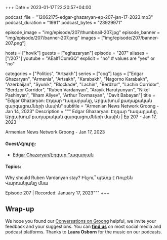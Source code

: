 +++
Date = 2023-01-17T22:20:57+04:00

podcast_file = "12062175-edgar-ghazaryan-ep-207-jan-17-2023.mp3"
podcast_duration = "1991"
podcast_bytes = "23929971"

episode_image = "img/episode/207/thumbnail-207.jpg"
episode_banner = "img/episode/207/banner-207.png"
images = ["img/episode/207/banner-207.png"]

hosts = ["hovik"]
guests = ["eghazaryan"]
episode = "207"
aliases = ["/207"]
youtube = "AEaIf1ComGQ"
explicit = "no" # values are "yes" or "no"

categories = ["Politics", "Artsakh"]
series = ["cog"]
tags = ["Edgar Ghazaryan", "Armenia", "Artsakh", "Karabakh", "Nagorno Karabakh", "Azerbaijan", "Syunik", "Blockade", "Lachin", "Berdzor", "Lachin Corridor", "Berdzor Corridor", "Ruben Vardanyan", "Arayik Harutyunyan", "Nikol Pashinyan", "Ilham Aliyev", "Arthur Tovmasyan", "Davit Babayan"]
title = "Edgar Ghazaryan: Էդգար Ղազարյանը, Արցախում քաղաքական զարգացումների մասին"
subtitle = "Armenian News Network Groong - Jan 14, 2023"
Description = """
Edgar Ghazaryan: Էդգար Ղազարյանը, Արցախում քաղաքական զարգացումների մասին | Ep 207 - Jan 17, 2023

Armenian News Network Groong - Jan 17, 2023

#### Guest/Հյուրը:
* [Edgar Ghazaryan/Էդգար Ղազարյան](/guest/eghazaryan)

#### Topics:

Why should Ruben Vardanyan stay?
Ինչու՞ պետք է Ռուբեն Վարդանյանը մնա

Episode 207 | Recorded: January 17, 2023"""
+++



## Wrap-up

We hope you found our [Conversations on Groong](/series/cog/) helpful, we invite your feedback and your suggestions. You can [**find us**](https://linktr.ee/groong) on most social media and podcast platforms. Thanks to **Laura Osborn** for the music on our podcasts.
